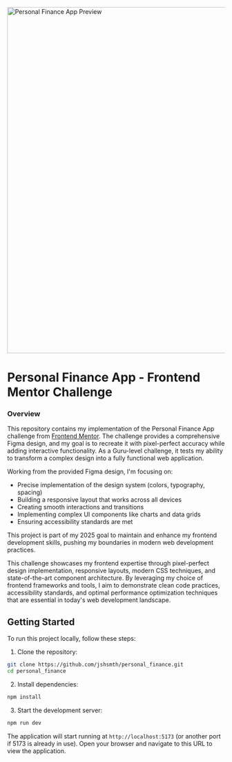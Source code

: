 <img src="https://filedn.com/llQAcN2w6V9BAgE3sxSdnCJ/finance_app/README_INTRO.png" alt="Personal Finance App Preview" width="800"/>

# Personal Finance App - Frontend Mentor Challenge

### Overview

This repository contains my implementation of the Personal Finance App challenge from [Frontend Mentor](https://www.frontendmentor.io/home). The challenge provides a comprehensive Figma design, and my goal is to recreate it with pixel-perfect accuracy while adding interactive functionality. As a Guru-level challenge, it tests my ability to transform a complex design into a fully functional web application.

Working from the provided Figma design, I'm focusing on:

- Precise implementation of the design system (colors, typography, spacing)
- Building a responsive layout that works across all devices
- Creating smooth interactions and transitions
- Implementing complex UI components like charts and data grids
- Ensuring accessibility standards are met

This project is part of my 2025 goal to maintain and enhance my frontend development skills, pushing my boundaries in modern web development practices.

This challenge showcases my frontend expertise through pixel-perfect design implementation, responsive layouts, modern CSS techniques, and state-of-the-art component architecture. By leveraging my choice of frontend frameworks and tools, I aim to demonstrate clean code practices, accessibility standards, and optimal performance optimization techniques that are essential in today's web development landscape.

## Getting Started

To run this project locally, follow these steps:

1. Clone the repository:

```bash
git clone https://github.com/jshsmth/personal_finance.git
cd personal_finance
```

2. Install dependencies:

```bash
npm install
```

3. Start the development server:

```bash
npm run dev
```

The application will start running at `http://localhost:5173` (or another port if 5173 is already in use). Open your browser and navigate to this URL to view the application.
